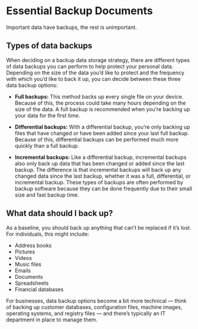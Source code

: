 Essential Backup Documents
==========================
Important data have backups, the rest is unimportant.



Types of data backups 
---------------------
When deciding on a backup data storage strategy, there are different types
of data backups you can perform to help protect your personal data.
Depending on the size of the data you’d like to protect and the frequency
with which you’d like to back it up, you can decide between these three data backup options:         

* **Full backups:** This method backs up every single file on your device. Because of this, the process could take many hours depending on the size of the data. A full backup is recommended when you’re backing up your data for the first time. 

* **Differential backups:** With a differential backup, you’re only backing up files that have changed or have been added since your last full backup. Because of this, differential backups can be performed much more quickly than a full backup. 

* **Incremental backups:** Like a differential backup, incremental backups also only back up data that has been changed or added since the last backup. The difference is that incremental backups will back up any changed data since the last backup, whether it was a full, differential, or incremental backup. These types of backups are often performed by backup software because they can be done frequently due to their small size and fast backup time. 


What data should I back up? 
---------------------------
As a baseline, you should back up anything that can’t be replaced if it’s lost.  For individuals, this might include:

* Address books
* Pictures
* Videos
* Music files
* Emails
* Documents
* Spreadsheets
* Financial databases 

For businesses, data backup options become a bit more technical — think of backing up customer databases, configuration files, machine images, operating systems, and registry files — and there’s typically an IT department in place to manage them.
